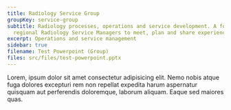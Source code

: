 ```yaml
---
title: Radiology Service Group
groupKey: service-group
subtitle: Radiology processes, operations and service development. A forum for
  regional Radiology Service Managers to meet, plan and share experience.
excerpt: Operations and service management
sidebar: true
filename: Test Powerpoint (Group)
files: src/files/test-powerpoint.pptx
---
```



Lorem, ipsum dolor sit amet consectetur adipisicing elit. Nemo nobis atque fuga dolores excepturi rem non repellat expedita harum aspernatur quisquam aut perferendis doloremque, laborum aliquam. Eaque sed maiores quas.[](https://github.com/ "GitHub")